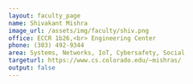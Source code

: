 ```yaml
---
layout: faculty_page
name: Shivakant Mishra
image_url: /assets/img/faculty/shiv.png
office: ECCR 1b26,<br> Engineering Center
phone: (303) 492-9344
area: Systems, Networks, IoT, Cybersafety, Social
targeturl: https://www.cs.colorado.edu/~mishras/
output: false
---
```

